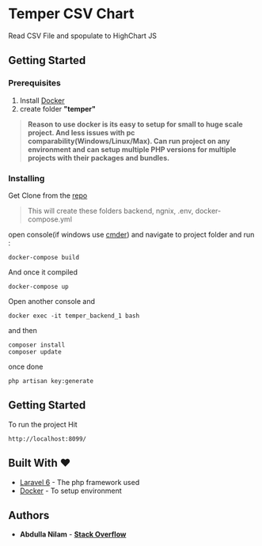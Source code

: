 # Temper CSV Chart

Read CSV File and spopulate to HighChart JS

## Getting Started

### Prerequisites

1. Install [Docker](https://www.docker.com/) 
2. create folder **"temper"**

>**Reason to use docker is its easy to setup for small to huge scale project. And less issues with pc comparability(Windows/Linux/Max). Can run project on any environment and can setup multiple PHP versions for multiple projects with their packages and bundles.**  

### Installing
Get Clone from the [repo](https://github.com/Abdulla-nilam/temper_csv_chart.git)
>This will create these folders backend, ngnix, .env, docker-compose.yml

open console(if windows use [cmder](https://cmder.net/)) and navigate to project folder and run :

```
docker-compose build
```

And once it compiled

```
docker-compose up
```

Open another console and 

```
docker exec -it temper_backend_1 bash
```

and then 

```
composer install
composer update
```


once done

```
php artisan key:generate
```

## Getting Started

To run the project Hit

```
http://localhost:8099/
```

## Built With ♥

* [Laravel 6](https://laravel.com/) - The php framework used
* [Docker](https://www.docker.com/) - To setup environment

## Authors

* **Abdulla Nilam** - **[Stack Overflow](https://stackoverflow.com/users/4595675/abdulla-nilam)**
